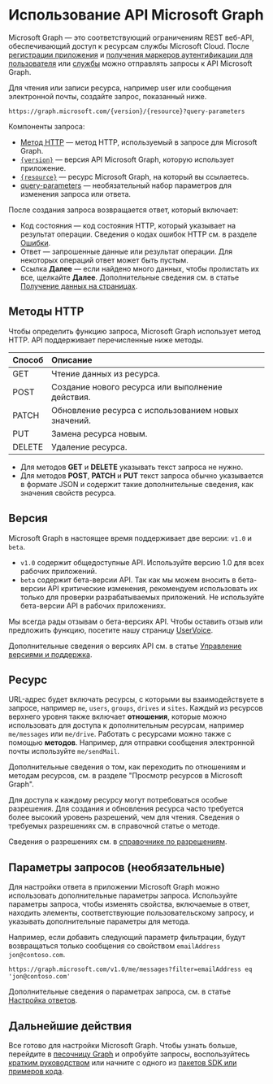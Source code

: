 # <a name="use-the-microsoft-graph-api"></a>Использование API Microsoft Graph

Microsoft Graph — это соответствующий ограничениям REST веб-API, обеспечивающий доступ к ресурсам службы Microsoft Cloud. После [регистрации приложения](auth_register_app_v2.md) и [получения маркеров аутентификации для пользователя](auth_v2_user.md) или [службы](auth_v2_service.md) можно отправлять запросы к API Microsoft Graph.

Для чтения или записи ресурса, например user или сообщения электронной почты, создайте запрос, показанный ниже.

```http
https://graph.microsoft.com/{version}/{resource}?query-parameters
```

Компоненты запроса:

* [Метод HTTP](#http-methods) — метод HTTP, используемый в запросе для Microsoft Graph.
* [`{version}`](#version) — версия API Microsoft Graph, которую использует приложение.
* [`{resource}`](#resource) — ресурс Microsoft Graph, на который вы ссылаетесь.
* [query-parameters](#query-parameters-optional) — необязательный набор параметров для изменения запроса или ответа.

После создания запроса возвращается ответ, который включает: 

* Код состояния — код состояния HTTP, который указывает на результат операции. Сведения о кодах ошибок HTTP см. в разделе [Ошибки](errors.md).
* Ответ — запрошенные данные или результат операции. Для некоторых операций ответ может быть пустым.
* Ссылка **Далее** — если найдено много данных, чтобы пролистать их все, щелкайте **Далее**. Дополнительные сведения см. в статье [Получение данных на страницах](paging.md).

## <a name="http-methods"></a>Методы HTTP

Чтобы определить функцию запроса, Microsoft Graph использует метод HTTP. API поддерживает перечисленные ниже методы.


|**Способ** |**Описание**                             |
| :----- | :------------------------------------------- |
| GET    | Чтение данных из ресурса.                   |
| POST   | Создание нового ресурса или выполнение действия. |
| PATCH  | Обновление ресурса с использованием новых значений.           |
| PUT    | Замена ресурса новым.           |
| DELETE | Удаление ресурса.                           |

* Для методов **GET** и **DELETE** указывать текст запроса не нужно.
* Для методов **POST**, **PATCH** и **PUT** текст запроса обычно указывается в формате JSON и содержит такие дополнительные сведения, как значения свойств ресурса.

## <a name="version"></a>Версия

Microsoft Graph в настоящее время поддерживает две версии: `v1.0` и `beta`.

* `v1.0` содержит общедоступные API. Используйте версию 1.0 для всех рабочих приложений.
* `beta` содержит бета-версии API. Так как мы можем вносить в бета-версии API критические изменения, рекомендуем использовать их только для проверки разрабатываемых приложений. Не используйте бета-версии API в рабочих приложениях.

Мы всегда рады отзывам о бета-версиях API. Чтобы оставить отзыв или предложить функцию, посетите нашу страницу [UserVoice](https://officespdev.uservoice.com/).

Дополнительные сведения о версиях API см. в статье [Управление версиями и поддержка](versioning_and_support.md).

## <a name="resource"></a>Ресурс

URL-адрес будет включать ресурсы, с которыми вы взаимодействуете в запросе, например `me`, `users`, `groups`, `drives` и `sites`. Каждый из ресурсов верхнего уровня также включает **отношения**, которые можно использовать для доступа к дополнительным ресурсам, например `me/messages` или `me/drive`. Работать с ресурсами можно также с помощью **методов**. Например, для отправки сообщения электронной почты используйте `me/sendMail`.

Дополнительные сведения о том, как переходить по отношениям и методам ресурсов, см. в разделе "Просмотр ресурсов в Microsoft Graph". 

Для доступа к каждому ресурсу могут потребоваться особые разрешения. Для создания и обновления ресурса часто требуется более высокий уровень разрешений, чем для чтения. Сведения о требуемых разрешениях см. в справочной статье о методе. 

Сведения о разрешениях см. в [справочнике по разрешениям](permissions_reference.md).

## <a name="query-parameters-optional"></a>Параметры запросов (необязательные)

Для настройки ответа в приложении Microsoft Graph можно использовать дополнительные параметры запроса. Используйте параметры запроса, чтобы изменять свойства, включаемые в ответ, находить элементы, соответствующие пользовательскому запросу, и указывать дополнительные параметры для метода.

Например, если добавить следующий параметр фильтрации, будут возвращаться только сообщения со свойством `emailAddress` `jon@contoso.com`.

```http
https://graph.microsoft.com/v1.0/me/messages?filter=emailAddress eq 'jon@contoso.com'
```

Дополнительные сведения о параметрах запроса, см. в статье [Настройка ответов](query_parameters.md).

## <a name="next-steps"></a>Дальнейшие действия

Все готово для настройки Microsoft Graph. Чтобы узнать больше, перейдите в [песочницу Graph](https://developer.microsoft.com/en-us/graph/graph-explorer) и опробуйте запросы, воспользуйтесь [кратким руководством](https://developer.microsoft.com/en-us/graph/quick-start) или начните с одного из [пакетов SDK или примеров кода](https://developer.microsoft.com/en-us/graph/code-samples-and-sdks).